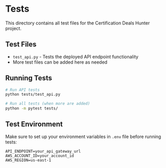 # Tests

This directory contains all test files for the Certification Deals Hunter project.

## Test Files

- `test_api.py` - Tests the deployed API endpoint functionality
- More test files can be added here as needed

## Running Tests

```bash
# Run API tests
python tests/test_api.py

# Run all tests (when more are added)
python -m pytest tests/
```

## Test Environment

Make sure to set up your environment variables in `.env` file before running tests:

```
API_ENDPOINT=your_api_gateway_url
AWS_ACCOUNT_ID=your_account_id
AWS_REGION=us-east-1
```